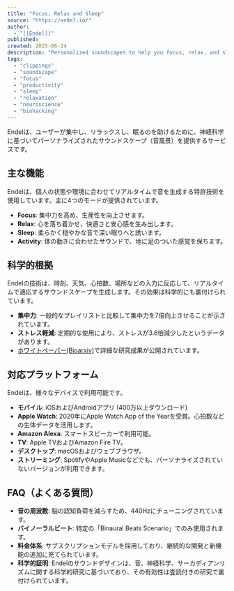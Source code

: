 ```yaml
---
title: "Focus, Relax and Sleep"
source: "https://endel.io/"
author:
  - "[[Endel]]"
published:
created: 2025-06-24
description: "Personalized soundscapes to help you focus, relax, and sleep. Backed by neuroscience."
tags:
  - "clippings"
  - "soundscape"
  - "focus"
  - "productivity"
  - "sleep"
  - "relaxation"
  - "neuroscience"
  - "biohacking"
---
```


Endelは、ユーザーが集中し、リラックスし、眠るのを助けるために、神経科学に基づいてパーソナライズされたサウンドスケープ（音風景）を提供するサービスです。

## 主な機能

Endelは、個人の状態や環境に合わせてリアルタイムで音を生成する特許技術を使用しています。主に4つのモードが提供されています。

- **Focus**: 集中力を高め、生産性を向上させます。
- **Relax**: 心を落ち着かせ、快適さと安心感を生み出します。
- **Sleep**: 柔らかく穏やかな音で深い眠りへと誘います。
- **Activity**: 体の動きに合わせたサウンドで、地に足のついた感覚を保ちます。

## 科学的根拠

Endelの技術は、時刻、天気、心拍数、場所などの入力に反応して、リアルタイムで適応するサウンドスケープを生成します。その効果は科学的にも裏付けられています。

- **集中力**: 一般的なプレイリストと比較して集中力を7倍向上させることが示されています。
- **ストレス軽減**: 定期的な使用により、ストレスが3.6倍減少したというデータがあります。
- [ホワイトペーパー(Bioarxiv)](https://www.biorxiv.org/content/10.1101/2021.04.02.438269v3.full.pdf)で詳細な研究成果が公開されています。

## 対応プラットフォーム

Endelは、様々なデバイスで利用可能です。

- **モバイル**: iOSおよびAndroidアプリ (400万以上ダウンロード)
- **Apple Watch**: 2020年にApple Watch App of the Yearを受賞。心拍数などの生体データを活用します。
- **Amazon Alexa**: スマートスピーカーで利用可能。
- **TV**: Apple TVおよびAmazon Fire TV。
- **デスクトップ**: macOSおよびウェブブラウザ。
- **ストリーミング**: SpotifyやApple Musicなどでも、パーソナライズされていないバージョンが利用できます。

## FAQ（よくある質問）

- **音の周波数**: 脳の認知負荷を減らすため、440Hzにチューニングされています。
- **バイノーラルビート**: 特定の「Binaural Beats Scenario」でのみ使用されます。
- **料金体系**: サブスクリプションモデルを採用しており、継続的な開発と新機能の追加に充てられています。
- **科学的証明**: Endelのサウンドデザインは、音、神経科学、サーカディアンリズムに関する科学的研究に基づいており、その有効性は査読付きの研究で裏付けられています。
